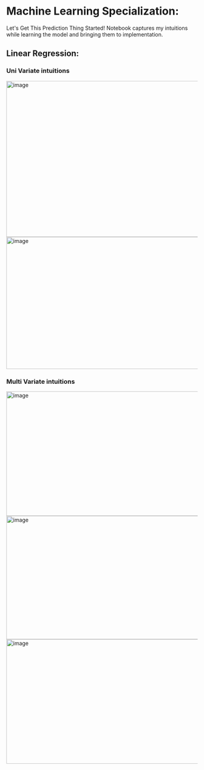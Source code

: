 # Machine Learning Specialization:
Let's Get This Prediction Thing Started! Notebook captures my intuitions while learning the model and bringing them to implementation.
## Linear Regression:
### Uni Variate intuitions
<img width="811" height="411" alt="image" src="https://github.com/user-attachments/assets/b71dde90-9033-4488-a7d4-abc5b57b42f8" />
<img width="706" height="348" alt="image" src="https://github.com/user-attachments/assets/0863ff42-6c2c-4ea5-812e-af83de5f017c" />

### Multi Variate intuitions
<img width="1011" height="328" alt="image" src="https://github.com/user-attachments/assets/127b6ef0-012e-494d-995a-3bed70efbadc" />
<img width="1016" height="325" alt="image" src="https://github.com/user-attachments/assets/2f1bb730-b9fd-4b4f-81d8-e0c142909ff9" />
<img width="990" height="328" alt="image" src="https://github.com/user-attachments/assets/379e0931-0cb3-4f70-bbdc-aae41d505a3f" />

  
 

